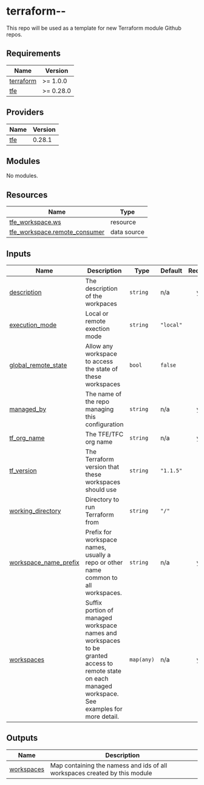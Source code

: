 # terraform-<provider>-<module name>

This repo will be used as a template for new Terraform module Github repos.

<!-- BEGIN_TF_DOCS -->
## Requirements

| Name | Version |
|------|---------|
| <a name="requirement_terraform"></a> [terraform](#requirement\_terraform) | >= 1.0.0 |
| <a name="requirement_tfe"></a> [tfe](#requirement\_tfe) | >= 0.28.0 |

## Providers

| Name | Version |
|------|---------|
| <a name="provider_tfe"></a> [tfe](#provider\_tfe) | 0.28.1 |

## Modules

No modules.

## Resources

| Name | Type |
|------|------|
| [tfe_workspace.ws](https://registry.terraform.io/providers/hashicorp/tfe/latest/docs/resources/workspace) | resource |
| [tfe_workspace.remote_consumer](https://registry.terraform.io/providers/hashicorp/tfe/latest/docs/data-sources/workspace) | data source |

## Inputs

| Name | Description | Type | Default | Required |
|------|-------------|------|---------|:--------:|
| <a name="input_description"></a> [description](#input\_description) | The description of the workpaces | `string` | n/a | yes |
| <a name="input_execution_mode"></a> [execution\_mode](#input\_execution\_mode) | Local or remote exection mode | `string` | `"local"` | no |
| <a name="input_global_remote_state"></a> [global\_remote\_state](#input\_global\_remote\_state) | Allow any workspace to access the state of these workspaces | `bool` | `false` | no |
| <a name="input_managed_by"></a> [managed\_by](#input\_managed\_by) | The name of the repo managing this configuration | `string` | n/a | yes |
| <a name="input_tf_org_name"></a> [tf\_org\_name](#input\_tf\_org\_name) | The TFE/TFC org name | `string` | n/a | yes |
| <a name="input_tf_version"></a> [tf\_version](#input\_tf\_version) | The Terraform version that these workspaces should use | `string` | `"1.1.5"` | no |
| <a name="input_working_directory"></a> [working\_directory](#input\_working\_directory) | Directory to  run Terraform from | `string` | `"/"` | no |
| <a name="input_workspace_name_prefix"></a> [workspace\_name\_prefix](#input\_workspace\_name\_prefix) | Prefix for workspace names, usually a repo or other name common to all workspaces. | `string` | n/a | yes |
| <a name="input_workspaces"></a> [workspaces](#input\_workspaces) | Suffix portion of managed workspace names and workspaces to be granted access to remote state on each managed workspace. See examples for more detail. | `map(any)` | n/a | yes |

## Outputs

| Name | Description |
|------|-------------|
| <a name="output_workspaces"></a> [workspaces](#output\_workspaces) | Map containing the namess and ids of all workspaces created by this module |
<!-- END_TF_DOCS -->
